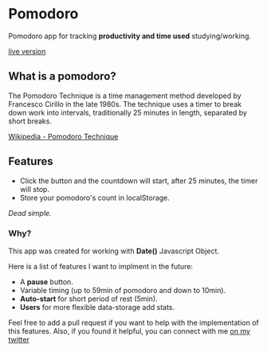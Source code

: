 # Pomodoro
Pomodoro app for tracking **productivity and time used** studying/working.

[live version](https://juanzenn.github.io/pomodoro-js/)

## What is a pomodoro?
The Pomodoro Technique is a time management method developed by Francesco Cirillo in the late 1980s. The technique uses a timer to break down work into intervals, traditionally 25 minutes in length, separated by short breaks.

[Wikipedia - Pomodoro Technique](https://en.wikipedia.org/wiki/Pomodoro_Technique)

## Features
* Click the button and the countdown will start, after 25 minutes, the timer will stop.
* Store your pomodoro's count in localStorage.

*Dead simple.*

### Why? 
This app was created for working with **Date()** Javascript Object.

Here is a list of features I want to implment in the future:
* A **pause** button.
* Variable timing (up to 59min of pomodoro and down to 10min).
* **Auto-start** for short period of rest (5min).
* **Users** for more flexible data-storage add stats.

Feel free to add a pull request if you want to help with the implementation of this features. 
Also, if you found it helpful, you can connect with me [on my twitter](https://www.twitter.com/juanzenweb)
